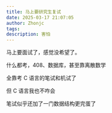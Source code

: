 ```yaml
---
title: 马上要研究生复试
date: 2025-03-17 21:07:05
author: Zhonjc
tags: 
description: 害怕
---
```


马上要面试了，感觉没希望了。

什么都考，408、数据库，甚至靠离散数学

全靠考 C 语言的笔试和机试了

但 C 语言我也不咋会

笔试似乎还加了一门数据结构更完蛋了